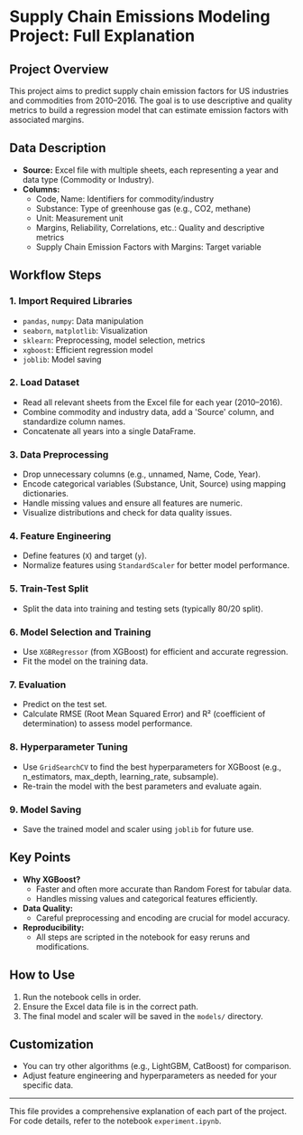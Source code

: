 # Supply Chain Emissions Modeling Project: Full Explanation

## Project Overview
This project aims to predict supply chain emission factors for US industries and commodities from 2010–2016. The goal is to use descriptive and quality metrics to build a regression model that can estimate emission factors with associated margins.

## Data Description
- **Source:** Excel file with multiple sheets, each representing a year and data type (Commodity or Industry).
- **Columns:**
  - Code, Name: Identifiers for commodity/industry
  - Substance: Type of greenhouse gas (e.g., CO2, methane)
  - Unit: Measurement unit
  - Margins, Reliability, Correlations, etc.: Quality and descriptive metrics
  - Supply Chain Emission Factors with Margins: Target variable

## Workflow Steps

### 1. Import Required Libraries
- `pandas`, `numpy`: Data manipulation
- `seaborn`, `matplotlib`: Visualization
- `sklearn`: Preprocessing, model selection, metrics
- `xgboost`: Efficient regression model
- `joblib`: Model saving

### 2. Load Dataset
- Read all relevant sheets from the Excel file for each year (2010–2016).
- Combine commodity and industry data, add a 'Source' column, and standardize column names.
- Concatenate all years into a single DataFrame.

### 3. Data Preprocessing
- Drop unnecessary columns (e.g., unnamed, Name, Code, Year).
- Encode categorical variables (Substance, Unit, Source) using mapping dictionaries.
- Handle missing values and ensure all features are numeric.
- Visualize distributions and check for data quality issues.

### 4. Feature Engineering
- Define features (`X`) and target (`y`).
- Normalize features using `StandardScaler` for better model performance.

### 5. Train-Test Split
- Split the data into training and testing sets (typically 80/20 split).

### 6. Model Selection and Training
- Use `XGBRegressor` (from XGBoost) for efficient and accurate regression.
- Fit the model on the training data.

### 7. Evaluation
- Predict on the test set.
- Calculate RMSE (Root Mean Squared Error) and R² (coefficient of determination) to assess model performance.

### 8. Hyperparameter Tuning
- Use `GridSearchCV` to find the best hyperparameters for XGBoost (e.g., n_estimators, max_depth, learning_rate, subsample).
- Re-train the model with the best parameters and evaluate again.

### 9. Model Saving
- Save the trained model and scaler using `joblib` for future use.

## Key Points
- **Why XGBoost?**
  - Faster and often more accurate than Random Forest for tabular data.
  - Handles missing values and categorical features efficiently.
- **Data Quality:**
  - Careful preprocessing and encoding are crucial for model accuracy.
- **Reproducibility:**
  - All steps are scripted in the notebook for easy reruns and modifications.

## How to Use
1. Run the notebook cells in order.
2. Ensure the Excel data file is in the correct path.
3. The final model and scaler will be saved in the `models/` directory.

## Customization
- You can try other algorithms (e.g., LightGBM, CatBoost) for comparison.
- Adjust feature engineering and hyperparameters as needed for your specific data.

---

This file provides a comprehensive explanation of each part of the project. For code details, refer to the notebook `experiment.ipynb`.

